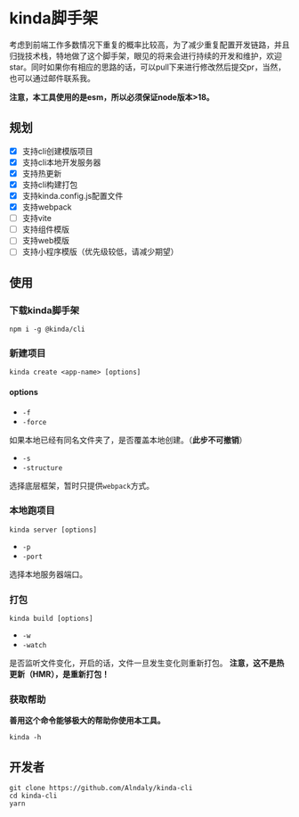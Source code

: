 # kinda脚手架

考虑到前端工作多数情况下重复的概率比较高，为了减少重复配置开发链路，并且归拢技术栈，特地做了这个脚手架，眼见的将来会进行持续的开发和维护，欢迎star。同时如果你有相应的思路的话，可以pull下来进行修改然后提交pr，当然，也可以通过邮件联系我。

**注意，本工具使用的是esm，所以必须保证node版本>18。**

## 规划

- [x] 支持cli创建模版项目
- [x] 支持cli本地开发服务器
- [x] 支持热更新
- [x] 支持cli构建打包
- [x] 支持kinda.config.js配置文件
- [x] 支持webpack
- [ ] 支持vite
- [ ] 支持组件模版
- [ ] 支持web模版
- [ ] 支持小程序模版（优先级较低，请减少期望）

## 使用

### 下载kinda脚手架

```shell
npm i -g @kinda/cli
```

### 新建项目

```shell
kinda create <app-name> [options]
```

#### options

- `-f`
- `-force`

如果本地已经有同名文件夹了，是否覆盖本地创建。（**此步不可撤销**）

- `-s`
- `-structure`

选择底层框架，暂时只提供`webpack`方式。

### 本地跑项目

```shell
kinda server [options]
```

- `-p`
- `-port`

选择本地服务器端口。

### 打包

```shell
kinda build [options]
```

- `-w`
- `-watch`

是否监听文件变化，开启的话，文件一旦发生变化则重新打包。
**注意，这不是热更新（HMR），是重新打包！**

### 获取帮助

**善用这个命令能够极大的帮助你使用本工具。**

```shell
kinda -h
```

## 开发者

```shell
git clone https://github.com/Alndaly/kinda-cli
cd kinda-cli
yarn
```
